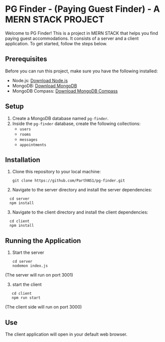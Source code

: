 # PG Finder - (Paying Guest Finder) - A MERN STACK PROJECT

Welcome to PG Finder! This is a project in MERN STACK that helps you find paying guest accommodations. It consists of a server and a client application. To get started, follow the steps below.

## Prerequisites

Before you can run this project, make sure you have the following installed:

- Node.js: [Download Node.js](https://nodejs.org/)
- MongoDB: [Download MongoDB](https://www.mongodb.com/try/download/community)
- MongoDB Compass: [Download MongoDB Compass](https://www.mongodb.com/try/download/compass)

## Setup

1. Create a MongoDB database named `pg-finder`.
2. Inside the `pg-finder` database, create the following collections:
   - `users`
   - `rooms`
   - `messages`
   - `appointments`

## Installation

1. Clone this repository to your local machine:

   ```shell
   git clone https://github.com/ParthNS1/pg-finder.git

2. Navigate to the server directory and install the server dependencies:

```shell
  cd server
  npm install
```

3. Navigate to the client directory and install the client dependencies:

```shell
  cd client
  npm install
```
## Running the Application


1. Start the server

   ```shell
   cd server
   nodemon index.js
   ```
 (The server will run on port 3001)
   
3. start the client

```shell
   cd client
   npm run start 
```
(The client side will run on port 3000)

## Use

The client application will open in your default web browser.
